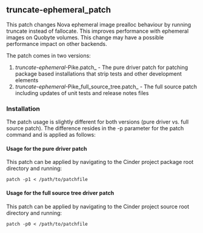 
## truncate-ephemeral_patch

This patch changes Nova ephemeral image prealloc behaviour by running truncate instead of fallocate. This improves performance with ephemeral images on Quobyte volumes.
This change may have a possible performance impact on other backends.

The patch comes in two versions:

1. _truncate-ephemeral_<Release name>-Pike.patch_ - The pure driver patch for patching package based installations that strip tests and other development elements
2. _truncate-ephemeral_<Release name>-Pike_full_source_tree.patch_ - The full source patch including updates of unit tests and release notes files


### Installation

The patch usage is slightly different for both versions (pure driver vs. full source patch). The difference resides in the -p parameter for the patch command and is applied as follows:

#### Usage for the pure driver patch

This patch can be applied by navigating to the Cinder project package root directory and running:

    patch -p1 < /path/to/patchfile


#### Usage for the full source tree driver patch

This patch can be applied by navigating to the Cinder project source root directory and running:

    patch -p0 < /path/to/patchfile
